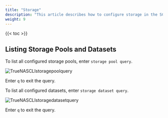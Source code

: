 ```yaml
---
title: "Storage"
description: "This article describes how to configure storage in the SCALE CLI Shell." 
weight: 9
---
```


{{< toc >}}

## Listing Storage Pools and Datasets

To list all configured storage pools, enter `storage pool query`.

![TrueNASCLIstoragepoolquery](/images/SCALE/TrueNASCLIstoragepoolquery.png "Pool Query")

Enter `q` to exit the query.

To list all configured datasets, enter `storage dataset query`.

![TrueNASCLIstoragedatasetquery](/images/SCALE/TrueNASCLIstoragedatasetquery.png "Dataset Query")

Enter `q` to exit the query.
